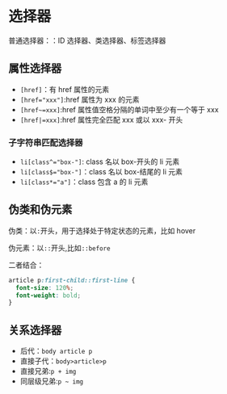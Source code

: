 # 选择器

普通选择器：：ID 选择器、类选择器、标签选择器

## 属性选择器

- `[href]`：有 href 属性的元素
- `[href="xxx"]`:href 属性为 xxx 的元素
- `[href~=xxx]`:href 属性值空格分隔的单词中至少有一个等于 xxx
- `[href|=xxx]`:href 属性完全匹配 xxx 或以 xxx- 开头

### 子字符串匹配选择器

- `li[class^="box-"]`: class 名以 box-开头的 li 元素
- `li[class$="box-"]`：class 名以 box-结尾的 li 元素
- `li[class*="a"]`：class 包含 a 的 li 元素

## 伪类和伪元素

伪类：以`:`开头，用于选择处于特定状态的元素，比如 hover

伪元素：以`::`开头,比如`::before`

二者结合：

```CSS
article p:first-child::first-line {
  font-size: 120%;
  font-weight: bold;
}
```

## 关系选择器

- 后代：`body article p`
- 直接子代：`body>article>p`
- 直接兄弟:`p + img`
- 同层级兄弟:`p ~ img`
